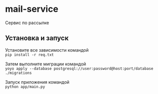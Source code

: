 # mail-service
Сервис по рассылке
## Установка и запуск
Установите все зависимости командой   
```pip install -r req.txt```  

Затем выполните миграции командой  
```yoyo apply --database postgresql://user:password@host:port/database ./migrations```

Запуск приложения командой  
```python app/main.py```
